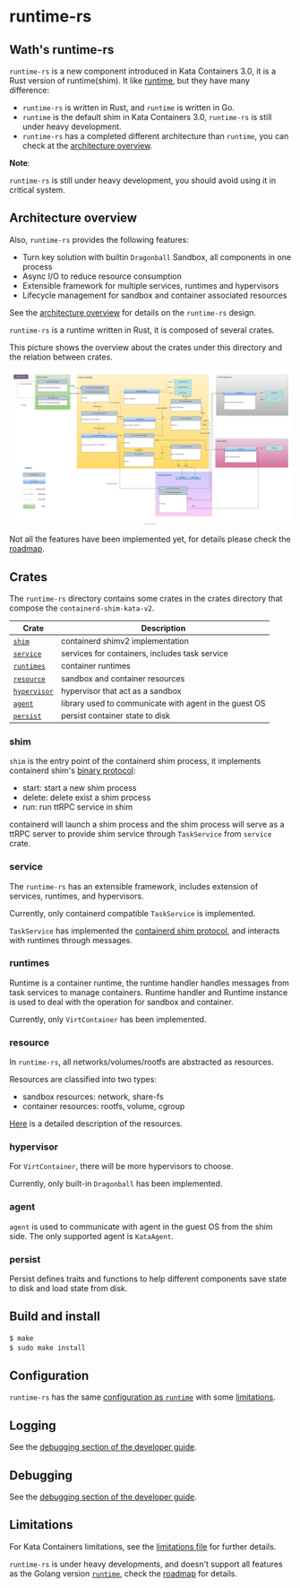# runtime-rs

## Wath's runtime-rs

`runtime-rs` is a new component introduced in Kata Containers 3.0, it is a Rust version of runtime(shim). It like [runtime](../runtime), but they have many difference:

- `runtime-rs` is written in Rust, and `runtime` is written in Go.
- `runtime` is the default shim in Kata Containers 3.0, `runtime-rs` is still under heavy development.
- `runtime-rs` has a completed different architecture than `runtime`, you can check at the [architecture overview](../../docs/design/architecture_3.0).

**Note**:

`runtime-rs` is still under heavy development, you should avoid using it in critical system.

## Architecture overview

Also, `runtime-rs` provides the following features:

- Turn key solution with builtin `Dragonball` Sandbox, all components in one process
- Async I/O to reduce resource consumption
- Extensible framework for multiple services, runtimes and hypervisors
- Lifecycle management for sandbox and container associated resources

See the [architecture overview](../../docs/design/architecture_3.0)
for details on the `runtime-rs` design.

`runtime-rs` is a runtime written in Rust, it is composed of several crates.

This picture shows the overview about the crates under this directory and the relation between crates.

![crates overview](docs/images/crate-overview.svg)

Not all the features have been implemented yet, for details please check the [roadmap](../../docs/design/architecture_3.0/README.md#roadmap).

## Crates

The `runtime-rs` directory contains some crates in the crates directory that compose the `containerd-shim-kata-v2`.

| Crate | Description |
|-|-|
| [`shim`](crates/shim)| containerd shimv2 implementation |
| [`service`](crates/service)| services for containers, includes task service |
| [`runtimes`](crates/runtimes)| container runtimes |
| [`resource`](crates/resource)| sandbox and container resources |
| [`hypervisor`](crates/hypervisor)| hypervisor that act as a sandbox |
| [`agent`](crates/agent)| library used to communicate with agent in the guest OS |
| [`persist`](crates/persist)| persist container state to disk |

### shim

`shim` is the entry point of the containerd shim process, it implements containerd shim's [binary protocol](https://github.com/containerd/containerd/tree/v1.6.8/runtime/v2#commands):

- start: start a new shim process
- delete: delete exist a shim process
- run: run ttRPC service in shim

containerd will launch a shim process and the shim process will serve as a ttRPC server to provide shim service through `TaskService` from `service` crate.

### service

The `runtime-rs` has an extensible framework, includes extension of services, runtimes, and hypervisors.

Currently, only containerd compatible `TaskService` is implemented.

`TaskService` has implemented the [containerd shim protocol](https://docs.rs/containerd-shim-protos/0.2.0/containerd_shim_protos/),
and interacts with runtimes through messages.

### runtimes

Runtime is a container runtime, the runtime handler handles messages from task services to manage containers.
Runtime handler and Runtime instance is used to deal with the operation for sandbox and container.

Currently, only `VirtContainer` has been implemented.

### resource

In `runtime-rs`, all networks/volumes/rootfs are abstracted as resources.

Resources are classified into two types:

- sandbox resources: network, share-fs
- container resources: rootfs, volume, cgroup

[Here](../../docs/design/architecture_3.0/README.md#resource-manager) is a detailed description of the resources.

### hypervisor

For `VirtContainer`, there will be more hypervisors to choose.

Currently, only built-in `Dragonball` has been implemented.

### agent

`agent` is used to communicate with agent in the guest OS from the shim side. The only supported agent is `KataAgent`.

### persist

Persist defines traits and functions to help different components save state to disk and load state from disk.

## Build and install

```bash
$ make
$ sudo make install
```
## Configuration

`runtime-rs` has the same [configuration as `runtime`](../runtime/README.md#configuration) with some [limitations](#limitations).

## Logging

See the
[debugging section of the developer guide](../../docs/Developer-Guide.md#troubleshoot-kata-containers).

## Debugging

See the
[debugging section of the developer guide](../../docs/Developer-Guide.md#troubleshoot-kata-containers).

## Limitations

For Kata Containers limitations, see the
[limitations file](../../docs/Limitations.md)
for further details.

`runtime-rs` is under heavy developments, and doesn't support all features as the Golang version [`runtime`](../runtime), check the [roadmap](../../docs/design/architecture_3.0/README.md#roadmap) for details.
